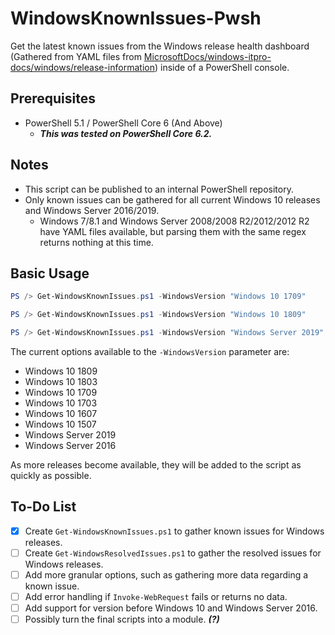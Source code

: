 # WindowsKnownIssues-Pwsh

Get the latest known issues from the Windows release health dashboard (Gathered from YAML files from [MicrosoftDocs/windows-itpro-docs/windows/release-information](https://github.com/MicrosoftDocs/windows-itpro-docs/tree/master/windows/release-information)) inside of a PowerShell console.

## Prerequisites

* PowerShell 5.1 / PowerShell Core 6 (And Above)
  * ***This was tested on PowerShell Core 6.2.***

## Notes

* This script can be published to an internal PowerShell repository.
* Only known issues can be gathered for all current Windows 10 releases and Windows Server 2016/2019.
  * Windows 7/8.1 and Windows Server 2008/2008 R2/2012/2012 R2 have YAML files available, but parsing them with the same regex returns nothing at this time.

## Basic Usage

```powershell
PS /> Get-WindowsKnownIssues.ps1 -WindowsVersion "Windows 10 1709"

PS /> Get-WindowsKnownIssues.ps1 -WindowsVersion "Windows 10 1809"

PS /> Get-WindowsKnownIssues.ps1 -WindowsVersion "Windows Server 2019"
```

The current options available to the `-WindowsVersion` parameter are:

* Windows 10 1809
* Windows 10 1803
* Windows 10 1709
* Windows 10 1703
* Windows 10 1607
* Windows 10 1507
* Windows Server 2019
* Windows Server 2016

As more releases become available, they will be added to the script as quickly as possible.

## To-Do List

- [x] Create `Get-WindowsKnownIssues.ps1` to gather known issues for Windows releases.
- [ ] Create `Get-WindowsResolvedIssues.ps1` to gather the resolved issues for Windows releases.
- [ ] Add more granular options, such as gathering more data regarding a known issue.
- [ ] Add error handling if `Invoke-WebRequest` fails or returns no data.
- [ ] Add support for version before Windows 10 and Windows Server 2016.
- [ ] Possibly turn the final scripts into a module. ***(?)***